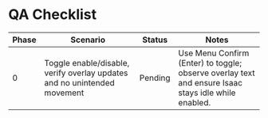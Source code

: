 # QA Checklist

| Phase | Scenario | Status | Notes |
|-------|----------|--------|-------|
| 0 | Toggle enable/disable, verify overlay updates and no unintended movement | Pending | Use Menu Confirm (Enter) to toggle; observe overlay text and ensure Isaac stays idle while enabled. |
